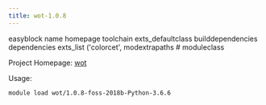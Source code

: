 ```yaml
---
title: wot-1.0.8
---
```

easyblock name homepage toolchain exts_defaultclass builddependencies dependencies exts_list ('colorcet', modextrapaths # moduleclass

Project Homepage: [wot]()

Usage:
```
module load wot/1.0.8-foss-2018b-Python-3.6.6
```
